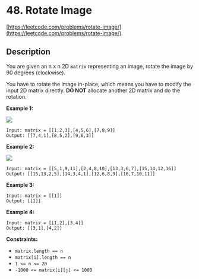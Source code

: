 # 48. Rotate Image

[https://leetcode.com/problems/rotate-image/](https://leetcode.com/problems/rotate-image/)

## Description

You are given an n x n 2D `matrix` representing an image, rotate the image by 90 degrees (clockwise).

You have to rotate the image in-place, which means you have to modify the input 2D matrix directly. **DO NOT** allocate another 2D matrix and do the rotation.

**Example 1:**

![](https://assets.leetcode.com/uploads/2020/08/28/mat1.jpg)

    Input: matrix = [[1,2,3],[4,5,6],[7,8,9]]
    Output: [[7,4,1],[8,5,2],[9,6,3]]

**Example 2:**

![](https://assets.leetcode.com/uploads/2020/08/28/mat2.jpg)

    Input: matrix = [[5,1,9,11],[2,4,8,10],[13,3,6,7],[15,14,12,16]]
    Output: [[15,13,2,5],[14,3,4,1],[12,6,8,9],[16,7,10,11]]

**Example 3:**

    Input: matrix = [[1]]
    Output: [[1]]

**Example 4:**

    Input: matrix = [[1,2],[3,4]]
    Output: [[3,1],[4,2]]

**Constraints:**

* `matrix.length == n`
* `matrix[i].length == n`
* `1 <= n <= 20`
* `-1000 <= matrix[i][j] <= 1000`
